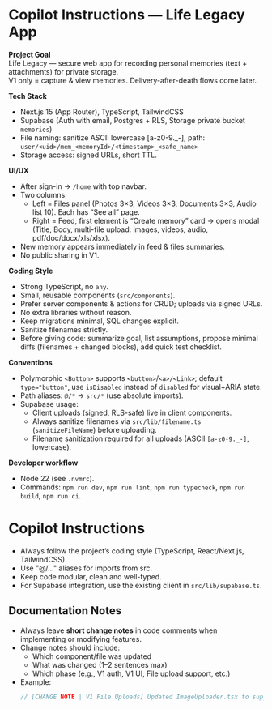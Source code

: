 # Copilot Instructions — Life Legacy App

**Project Goal**  
Life Legacy — secure web app for recording personal memories (text + attachments) for private storage.  
V1 only = capture & view memories. Delivery-after-death flows come later.

**Tech Stack**

- Next.js 15 (App Router), TypeScript, TailwindCSS
- Supabase (Auth with email, Postgres + RLS, Storage private bucket `memories`)
- File naming: sanitize ASCII lowercase [a-z0-9._-], path: `user/<uid>/mem_<memoryId>/<timestamp>_<safe_name>`
- Storage access: signed URLs, short TTL.

**UI/UX**

- After sign-in → `/home` with top navbar.
- Two columns:
  - Left = Files panel (Photos 3×3, Videos 3×3, Documents 3×3, Audio list 10). Each has “See all” page.
  - Right = Feed, first element is “Create memory” card → opens modal (Title, Body, multi-file upload: images, videos, audio, pdf/doc/docx/xls/xlsx).
- New memory appears immediately in feed & files summaries.
- No public sharing in V1.

**Coding Style**

- Strong TypeScript, no `any`.
- Small, reusable components (`src/components`).
- Prefer server components & actions for CRUD; uploads via signed URLs.
- No extra libraries without reason.
- Keep migrations minimal, SQL changes explicit.
- Sanitize filenames strictly.
- Before giving code: summarize goal, list assumptions, propose minimal diffs (filenames + changed blocks), add quick test checklist.

**Conventions**

- Polymorphic `<Button>` supports `<button>`/`<a>/<Link>`; default `type="button"`, use `isDisabled` instead of `disabled` for visual+ARIA state.
- Path aliases: `@/*` → `src/*` (use absolute imports).
- Supabase usage:
  - Client uploads (signed, RLS-safe) live in client components.
  - Always sanitize filenames via `src/lib/filename.ts` (`sanitizeFileName`) before uploading.
  - Filename sanitization required for all uploads (ASCII `[a-z0-9._-]`, lowercase).

**Developer workflow**

- Node 22 (see `.nvmrc`).
- Commands: `npm run dev`, `npm run lint`, `npm run typecheck`, `npm run build`, `npm run ci`.

# Copilot Instructions

- Always follow the project’s coding style (TypeScript, React/Next.js, TailwindCSS).
- Use "@/..." aliases for imports from src.
- Keep code modular, clean and well-typed.
- For Supabase integration, use the existing client in `src/lib/supabase.ts`.

## Documentation Notes

- Always leave **short change notes** in code comments when implementing or modifying features.
- Change notes should include:
  - Which component/file was updated
  - What was changed (1–2 sentences max)
  - Which phase (e.g., V1 auth, V1 UI, File upload support, etc.)
- Example:
  ```ts
  // [CHANGE NOTE | V1 File Uploads] Updated ImageUploader.tsx to support PDF/DOCX in addition to images
  ```

